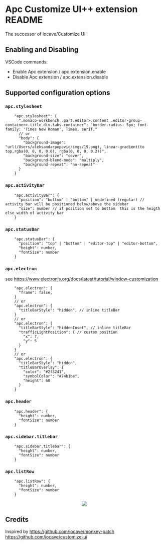 # Apc Customize UI++ extension README

The successor of iocave/Customize UI

## Enabling and Disabling

VSCode commands:
* Enable Apc extension / apc.extension.enable
* Disable Apc extension / apc.extension.disable
  
## Supported configuration options

### `apc.stylesheet`

```jsonc
    "apc.stylesheet": {
      ".monaco-workbench .part.editor>.content .editor-group-container>.title div.tabs-container": "border-radius: 5px; font-family: 'Times New Roman', Times, serif;"
      // or
      "body": {
        "background-image": "url(/Users/aleksandarpopovic/imgs/19.png), linear-gradient(to top,rgba(0, 0, 0, 0.6), rgba(0, 0, 0, 0.2))",
        "background-size": "cover",
        "background-blend-mode": "multiply",
        "background-repeat": "no-repeat"
      }
    }
```

### `apc.activityBar`

```jsonc
    "apc.activityBar": {
      "position": "bottom" | "bottom" | undefined (regular) // activity bar will be positioned below/above the sidebar
      "size": number // if position set to bottom  this is the heigth else width of activity bar
    }
```

### `apc.statusBar`

```jsonc
    "apc.statusBar": {
      "position": "top" | "bottom" | "editor-top" | "editor-bottom",
      "height": number,
      "fontSize": number
    }
```

### `apc.electron`

see https://www.electronjs.org/docs/latest/tutorial/window-customization

```jsonc
    "apc.electron": {
      "frame": false,
    }
    // or
    "apc.electron": {
      "titleBarStyle": "hidden", // inline titleBar
    }
    // or
    "apc.electron": {
      "titleBarStyle": "hiddenInset", // inline titleBar
      "trafficLightPosition": { // custom position
        "x": 7,
        "y": 5
      }
    }
    // or 
    "apc.electron": {
      "titleBarStyle": "hidden",
      "titleBarOverlay": {
        "color": "#2f3241",
        "symbolColor": "#74b1be",
        "height": 60
      }
    }
```

### `apc.header`

```jsonc
    "apc.header": {
      "height": number,
      "fontSize": number
    }
```

### `apc.sidebar.titlebar`

```jsonc
    "apc.sidebar.titlebar": {
      "height": number,
      "fontSize": number
    }
```

### `apc.listRow`

```jsonc
    "apc.listRow": {
      "height": number,
      "fontSize": number
    }
```

<div style="text-align:center">
  <img src="https://github.com/drcika/apc-extension/blob/production/demo.png"/>
</div>

## Credits

Inspired by
https://github.com/iocave/monkey-patch
https://github.com/iocave/customize-ui
